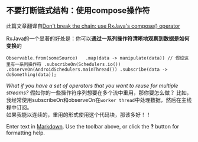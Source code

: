 ## 不要打断链式结构：使用compose操作符
此篇文章翻译自[Don't break the chain: use RxJava's compose() operator](http://blog.danlew.net/2015/03/02/dont-break-the-chain/)

RxJava的一个显著的好处是：你可以**通过一系列操作符清晰地观察到数据是如何变换**的

`Observable.from(someSource)  
    .map(data -> manipulate(data)) // 假设这里有一系列操作符
    .subscribeOn(Schedulers.io())
    .observeOn(AndroidSchedulers.mainThread())
    .subscribe(data -> doSomething(data));`
    

_What if you have a set of operators that you want to reuse for multiple streams?_
假如你的一些操作符序列想要在多个流中重用，那你要怎么做？
比如，我经常使用subscribeOn和observeOn在`worker thread`中处理数据，然后在主线程中订阅。  
如果我能以连续的，重用的形式使用这个代码块，那该多好！！





























Enter text in [Markdown](http://daringfireball.net/projects/markdown/). Use the toolbar above, or click the **?** button for formatting help.
